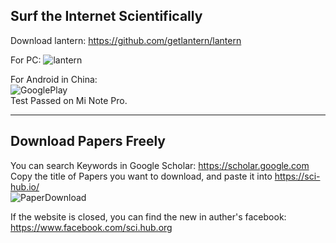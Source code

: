 ## Surf the Internet Scientifically ##

Download lantern: https://github.com/getlantern/lantern   

For PC:
![lantern](http://7xtauc.com2.z0.glb.clouddn.com/Lantern.png)  

For Android in China:  
![GooglePlay](http://7xtauc.com2.z0.glb.clouddn.com/GooglePlay.png)   
Test Passed on Mi Note Pro.

---

## Download Papers Freely
You can search Keywords in Google Scholar: https://scholar.google.com  
Copy the title of Papers you want to download, and paste it into https://sci-hub.io/   
![PaperDownload](http://7xtauc.com2.z0.glb.clouddn.com/PaperDownload.png)  

If the website is closed, you can find the new in auther's facebook:
https://www.facebook.com/sci.hub.org  
